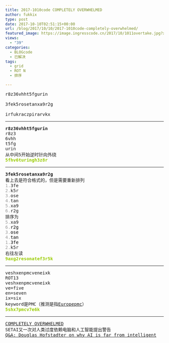 ```yaml
---
title: 2017-1010code COMPLETELY OVERWHELMED
author: fukkix
type: post
date: 2017-10-10T02:51:15+00:00
url: /blog/2017/10/10/2017-1010code-completely-overwhelmed/
featured_image: https://image.ingresscode.cn/2017/10/1011overtake.jpg?x-oss-process=image/resize,m_fill,w_700,h_220
views:
  - "39"
categories:
  - BLOGcode
  - 已解决
tags:
  - grid
  - ROT N
  - 排序

---
```

<pre>r8z36vhht5fgurin

3fek5rosetanxa9r2g

irfukraczpirarvkx
<!--more--></pre>

* * *

<pre><strong>r8z36vhht5fgurin</strong>
r8z3
6vhh
t5fg
urin
从中间5开始逆时针向外绕
<span style="color: #99cc00;"><strong>5fhv6turingh3z8r</strong></span></pre>

* * *

<pre><strong>3fek5rosetanxa9r2g
</strong>看上去是符合格式的，但是需要重新排列
<span style="color: #999999;">1.</span>3fe
<span style="color: #999999;">2.</span>k5r
<span style="color: #999999;">3.</span>ose
<span style="color: #999999;">4.</span>tan
<span style="color: #999999;">5.</span>xa9
<span style="color: #999999;">6.</span>r2g
排序为
<span style="color: #999999;">5.</span>xa9
<span style="color: #999999;">6.<span style="color: #000000;">r2g</span>
3.<span style="color: #000000;">ose</span>
4.<span style="color: #000000;">tan</span>
1.<span style="color: #000000;">3fe</span>
2.</span>k5r
右往左读
<span style="color: #99cc00;"><strong>9axg2resonatef3r5k</strong></span></pre>

* * *

<pre>veshxenpmcveneixk
ROT13
veshxenpmcveneixk
ve=five
en=seven
ix=six
keyword是PMC（推测是指<a href="http://europepmc.org/">Europepmc</a>）
<span style="color: #99cc00;"><strong>5shx7pmcv7e6k</strong></span></pre>

* * *

<pre><a href="http://investigate.ingress.com/2017/10/10/completely-overwhelmed/">COMPLETELY OVERWHELMED</a>
SETAI又一次对人类过度依赖电脑和人工智能提出警告
<a href="https://qz.com/1088714/qa-douglas-hofstadter-on-why-ai-is-far-from-intelligent/">Q&A: Douglas Hofstadter on why AI is far from intelligent</a>
</pre>